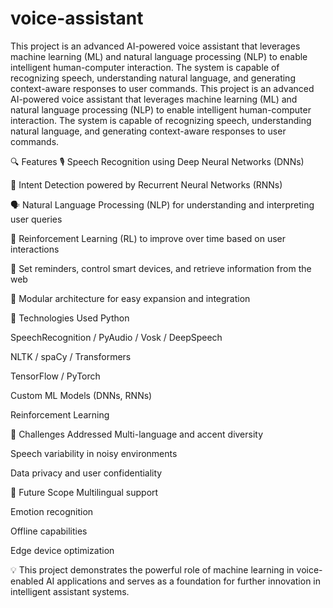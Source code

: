 # voice-assistant
This project is an advanced AI-powered voice assistant that leverages machine learning (ML) and natural language processing (NLP) to enable intelligent human-computer interaction. The system is capable of recognizing speech, understanding natural language, and generating context-aware responses to user commands.
This project is an advanced AI-powered voice assistant that leverages machine learning (ML) and natural language processing (NLP) to enable intelligent human-computer interaction. The system is capable of recognizing speech, understanding natural language, and generating context-aware responses to user commands.

🔍 Features
🎙️ Speech Recognition using Deep Neural Networks (DNNs)

🧠 Intent Detection powered by Recurrent Neural Networks (RNNs)

🗣️ Natural Language Processing (NLP) for understanding and interpreting user queries

🤖 Reinforcement Learning (RL) to improve over time based on user interactions

📅 Set reminders, control smart devices, and retrieve information from the web

🧩 Modular architecture for easy expansion and integration

🧪 Technologies Used
Python

SpeechRecognition / PyAudio / Vosk / DeepSpeech

NLTK / spaCy / Transformers

TensorFlow / PyTorch

Custom ML Models (DNNs, RNNs)

Reinforcement Learning

🔐 Challenges Addressed
Multi-language and accent diversity

Speech variability in noisy environments

Data privacy and user confidentiality

🚀 Future Scope
Multilingual support

Emotion recognition

Offline capabilities

Edge device optimization

💡 This project demonstrates the powerful role of machine learning in voice-enabled AI applications and serves as a foundation for further innovation in intelligent assistant systems.
